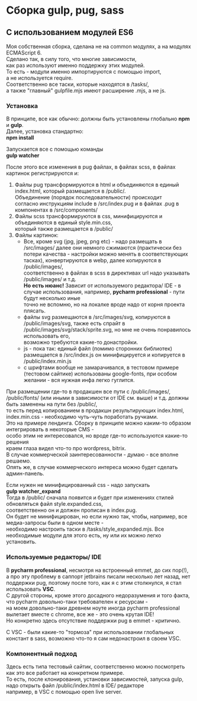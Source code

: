 # Сборка gulp, pug, sass
## С использованием модулей ES6

Моя собственная сборка, сделана не на common модулях, а на модулях ECMAScript 6.  
Сделано так,  в силу того, что многие зависимости,  
как раз используют именно поддержку этих модулей.  
То есть - модули именно импортируются с помощью import,  
а не используется require.  
Соответственно все таски, которые находятся в /tasks/,  
а также "главный" gulpfile.mjs имеют расширение .mjs, а не js.  

### Установка
В принципе, все как обычно: должны быть установлены глобально **npm** и **gulp**.    
Далее, установка стандартно:  
**npm install**

Запускается все с помощью команды  
**gulp watcher**  

После этого все изменения в pug файлах, в файлах scss, в файлах картинок регистрируются и:
1. Файлы pug трансформируются в html и объединяются в единый index.html, который размещается в /public/.  
Объединение (порядок последовательности) происходит  
согласно инструкциям include в /src/index.pug и в файлах .pug в компонентах в /src/components/
2. Файлы scss трансформируются в css, минифицируются  и объединяются в единый style.min.css,  
который также размещается в /public/
3. Файлы картинок: 
    *  Все, кроме svg (jpg, jpeg, png etc) - надо размещать в /src/images/ далее они немного сжимаются (практически без потери качества - настройки можно менять в соответствующих тасках), 
	 конвертируются в webp,  далее копируются в /public/images/,  
	соответственно в файлах в scss в директивах url надо указывать /public/images/ и т.д.  
	**Но есть нюанс!** Зависит от используемого редактора/ IDE - в случае использования, например, **pycharm professional** - пути будут несколько иные  
	точно не вспомню, но на локалке вроде надо от корня проекта плясать.
    * файлы svg размещаются в /src/images/svg,  копируются в /public/images/svg, 
 также есть спрайт в /public/images/svg/stack/sprite.svg,  но мне не очень понравилось использовать его,  
	возможно требуются какие-то донастройки.
    * js - пока так: единый файл (помимо сторонних библиотек) размещается в /src/index.js он минифицируется и копируется в /public/index.min.js
    * с шрифтами вообще не замарачивался, в тестовом примере (тестовом сайтике) использованы google-fonts, при особом желании - вся нужная инфа легко гуглится.

При размещении где-то в продакшен все пути с /public/images/, /public/fonts/ (или иными в зависимости от IDE см. выше)  и т.д. должны быть заменены на пути без /public/,  
то есть перед копированием в продакшн результирующих index.html, index.min.css - необходимо чуть-чуть поработать ручками.  
Это на примере лендинга. Сборку в принципе можно каким-то образом интегрировать в некоторые CMS -  
особо этим не интересовался, но вроде где-то используются какие-то решения  
краем глаза видел что-то про wordpress, bitrix.  
В случае коммерческой заинтересованности - думаю - все вполне решаемо.  
Опять же, в случае коммерческого интереса можно будет сделать админ-панель.

Если нужен не минифицированный css - надо запускать   
**gulp watcher_expand**  
Тогда в /public/ сначала появится и будет при изменениях стилей обновляться файл style.expanded.css,  
соответственно он и должен  прописан в index.pug.  
Он будет не минифицирован, но если нужно так, чтобы, например, все медиа-запросы были в одном месте -  
необходимо настроить таски в /tasks/style_expanded.mjs.
Все необходимые модули для этого есть, ну или их можно легко установить.

### Используемые редакторы/ IDE
В **pycharm professional**, несмотря на встроенный emmet, до сих пор(!),  
а про эту проблему в саппорт jetbrains писали несколько лет назад, нет поддержки pug, 
поэтому после того, как я с этим столкнулся, я стал использовать **VSС**.  
С другой стороны, кроме этого досадного недоразумения и того факта,  
что pycharm довольно-таки требователен к ресурсам -  
на моем довольно-таки древнем ноуте иногда pycharm professional вылетает вместе с chrome,
все же - это очень крутая IDE!  
Но конкретно здесь отсутствие поддержки pug в emmet - критично.  

С VSC - были какие-то "тормоза" при использовании глобальных констант в sass, 
возможно что-то я сам недонастроил в своем VSC.

### Компонентный подход
Здесь есть типа тестовый сайтик, соответственно можно посмотреть как это все работает на конкретном примере.  
То есть, после клонирования, установки зависимостей, запуска gulp, надо открыть файл /public/index.html в IDE/ редакторе  
например, в VSC c помощью open live server.



